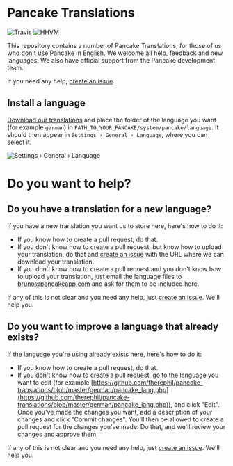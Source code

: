 Pancake Translations
====================

[![Travis](https://img.shields.io/travis/pancakeapp/translations.svg)]() [![HHVM](https://img.shields.io/hhvm/pancakeapp/translations.svg)]()

This repository contains a number of Pancake Translations, for those of us who don't use Pancake in English. We welcome all help, feedback and new languages. We also have official support from the Pancake development team.

If you need any help, [create an issue](https://github.com/therephil/pancake-translations/issues/new).

Install a language
------------------

[Download our translations](https://github.com/therephil/pancake-translations/archive/master.zip) and place the folder of the language you want (for example `german`) in `PATH_TO_YOUR_PANCAKE/system/pancake/language`. It should then appear in `Settings › General › Language`, where you can select it.

![Settings › General › Language](http://i.28hours.org/20140328-033730-22c6.png)

Do you want to help?
====================

Do you have a translation for a new language?
---------------------------------------------

If you have a new translation you want us to store here, here's how to do it:

* If you know how to create a pull request, do that.
* If you don't know how to create a pull request, but know how to upload your translation, do that and [create an issue](https://github.com/therephil/pancake-translations/issues/new) with the URL where we can download your translation.
* If you don't know how to create a pull request and you don't know how to upload your translation, just email the language files to [bruno@pancakeapp.com](bruno@pancakeapp.com) and ask for them to be included here.

If any of this is not clear and you need any help, just [create an issue](https://github.com/therephil/pancake-translations/issues/new). We'll help you.

Do you want to improve a language that already exists?
------------------------------------------------------

If the language you're using already exists here, here's how to do it:

* If you know how to create a pull request, do that.
* If you don't know how to create a pull request, go to the language you want to edit (for example [https://github.com/therephil/pancake-translations/blob/master/german/pancake_lang.php](https://github.com/therephil/pancake-translations/blob/master/german/pancake_lang.php)), and click "Edit". Once you've made the changes you want, add a description of your changes and click "Commit changes". You'll then be allowed to create a pull request for the changes you've made. Do that, and we'll review your changes and approve them.

If any of this is not clear and you need any help, just [create an issue](https://github.com/therephil/pancake-translations/issues/new). We'll help you.